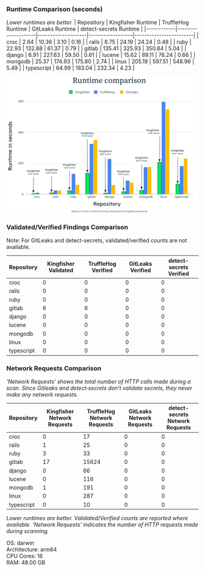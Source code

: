 ### Runtime Comparison (seconds)
*Lower runtimes are better.*
| Repository | Kingfisher Runtime | TruffleHog Runtime | GitLeaks Runtime | detect-secrets Runtime |
|------------|--------------------|--------------------|------------------|------------------------|
| croc | 2.64 | 10.36 | 3.10 | 0.16 |
| rails | 8.75 | 24.19 | 24.24 | 0.48 |
| ruby | 22.93 | 132.68 | 61.37 | 0.79 |
| gitlab | 135.41 | 325.93 | 350.84 | 5.04 |
| django | 6.91 | 227.63 | 59.50 | 0.61 |
| lucene | 15.62 | 89.11 | 76.24 | 0.66 |
| mongodb | 25.37 | 174.93 | 175.80 | 2.74 |
| linux | 205.19 | 597.51 | 548.96 | 5.49 |
| typescript | 64.99 | 183.04 | 232.34 | 4.23 |

<p align="center">
  <img src="./runtime-comparison.png" alt="Kingfisher Runtime Comparison" style="vertical-align: center;" />
</p>

### Validated/Verified Findings Comparison

Note: For GitLeaks and detect-secrets, validated/verified counts are not available.

| Repository | Kingfisher Validated | TruffleHog Verified | GitLeaks Verified | detect-secrets Verified |
|------------|----------------------|---------------------|-------------------|-------------------------|
| croc | 0 | 0 | 0 | 0 |
| rails | 0 | 0 | 0 | 0 |
| ruby | 0 | 0 | 0 | 0 |
| gitlab | 6 | 6 | 0 | 0 |
| django | 0 | 0 | 0 | 0 |
| lucene | 0 | 0 | 0 | 0 |
| mongodb | 0 | 0 | 0 | 0 |
| linux | 0 | 0 | 0 | 0 |
| typescript | 0 | 0 | 0 | 0 |

### Network Requests Comparison
*'Network Requests' shows the total number of HTTP calls made during a scan. Since Gitleaks and detect‑secrets don’t validate secrets, they never make any network requests.*

| Repository | Kingfisher Network Requests | TruffleHog Network Requests | GitLeaks Network Requests | detect-secrets Network Requests |
|------------|-----------------------------|-----------------------------|---------------------------|----------------------------------|
| croc | 0 | 17 | 0 | 0 |
| rails | 1 | 25 | 0 | 0 |
| ruby | 3 | 33 | 0 | 0 |
| gitlab | 17 | 15624 | 0 | 0 |
| django | 0 | 66 | 0 | 0 |
| lucene | 0 | 116 | 0 | 0 |
| mongodb | 1 | 191 | 0 | 0 |
| linux | 0 | 287 | 0 | 0 |
| typescript | 0 | 10 | 0 | 0 |

*Lower runtimes are better. Validated/Verified counts are reported where available. 'Network Requests' indicates the number of HTTP requests made during scanning.*

OS: darwin  
Architecture: arm64  
CPU Cores: 16  
RAM: 48.00 GB  


